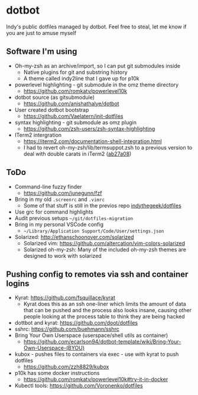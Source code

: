 # dotbot
Indy's public dotfiles managed by dotbot. Feel free to steal, let me know if you are just to amuse myself

## Software I'm using
 * Oh-my-zsh as an archive/import, so I can put git submodules inside
   * Native plugins for git and substring history
   * A theme called indy2line that I gave up for p10k
 * powerlevel highlighting - git submodule in the omz theme directory
    * https://github.com/romkatv/powerlevel10k
 * dotbot source (as gitsubmodule)
   * https://github.com/anishathalye/dotbot
 * User created dotbot bootstrap
   * https://github.com/Vaelatern/init-dotfiles
 * syntax highlighting - git submodule as omz plugin
   * https://github.com/zsh-users/zsh-syntax-highlighting
 * ITerm2 intergration
   * https://iterm2.com/documentation-shell-integration.html
   * I had to revert oh-my-zsh/lib/termsuppot.zsh to a previous version to deal with double carats
      in iTerm2 ([ab27a08](https://github.com/indythegeek/dotbot/commit/ab27a084262b4597e95bf0c1dad60dfec57cdba2))

## ToDo

 * Command-line fuzzy finder
   * https://github.com/junegunn/fzf
 * Bring in my old `.screenrc` and `.vimrc`
   * Some of that stuff is still in the previos repo [indythegeek/dotfiles](https://github.com/indythegeek/dotfiles)
 * Use grc for command highlights
 * Audit previous setups `~/git/dotfiles-migration`
 * Bring in my personal VSCode config
   * `~/Library/Application Support/Code/User/settings.json`
 * Solarized: http://ethanschoonover.com/solarized
   * Solarized vim: https://github.com/altercation/vim-colors-solarized
   * Solarized oh-my-zsh: Many of the included oh-my-zsh themes are designed to work with solarized
  
## Pushing config to remotes via ssh and container logins
   * Kyrat: https://github.com/fsquillace/kyrat
     * Kyrat does this as an ssh one-liner which limits the amount of data that can be pushed
        and the process also looks insane, causing other people looking at the process table
        to think they are being hacked
   * dottbot and kyrat: https://github.com/doot/dotfiles
   * sshrc: https://github.com/buehmann/sshrc
   * Bring Your Own Userspace (userspace/shell utils as container)
     * https://github.com/ecarlson94/dotbot-template/wiki/Bring-Your-Own-Userspace-(BYOU)
   * kubox - pushes files to containers via exec - use with kyrat to push dotfiles
     * https://github.com/zzh8829/kubox
   * p10k has some docker instructions
     * https://github.com/romkatv/powerlevel10k#try-it-in-docker
   * Kubectl tools: https://github.com/Voronenko/dotfiles
